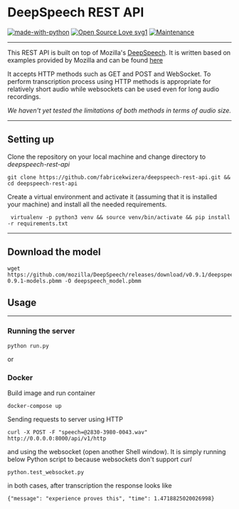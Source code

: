 # DeepSpeech REST API
[![made-with-python](https://img.shields.io/badge/Made%20with-Python-1f425f.svg)](https://www.python.org/)
[![Open Source Love svg1](https://badges.frapsoft.com/os/v1/open-source.svg?v=103)](https://github.com/ellerbrock/open-source-badges/)
[![Maintenance](https://img.shields.io/badge/Maintained%3F-yes-green.svg)](https://GitHub.com/Naereen/StrapDown.js/graphs/commit-activity)

---

This REST API is built on top of Mozilla's [DeepSpeech](https://github.com/mozilla/DeepSpeech). It is written based on
examples provided by Mozilla and can be found [here](https://github.com/mozilla/DeepSpeech-examples)

It accepts HTTP methods such as GET and POST and WebSocket. To perform transcription process using HTTP methods is
appropriate for relatively short audio while websockets can be used even for long audio recordings.

_We haven't yet tested the limitations of both methods in terms of audio size._

----

## Setting up

Clone the repository on your local machine and change directory to _deepspeech-rest-api_

```shell
git clone https://github.com/fabricekwizera/deepspeech-rest-api.git && cd deepspeech-rest-api 
```

Create a virtual environment and activate it (assuming that it is installed your machine) 
and install all the needed requirements.

```shell
 virtualenv -p python3 venv && source venv/bin/activate && pip install -r requirements.txt
```

----

## Download the model

```shell
wget https://github.com/mozilla/DeepSpeech/releases/download/v0.9.1/deepspeech-0.9.1-models.pbmm -O deepspeech_model.pbmm
```


## Usage

----
### Running the server

```shell
python run.py
```

or

### Docker

Build image and run container

```shell
docker-compose up
```

Sending requests to server using HTTP

```shell
curl -X POST -F "speech=@2830-3980-0043.wav" http://0.0.0.0:8000/api/v1/http
```

and using the websocket (open another Shell window). It is simply running below Python script to because websockets 
don't support _curl_  

```shell
python.test_websocket.py
```

in both cases, after transcription the response looks like

```shell
{"message": "experience proves this", "time": 1.4718825020026998}
```
